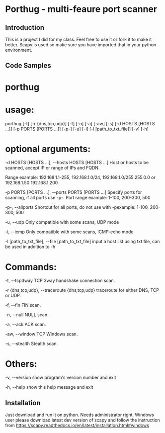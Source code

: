 # Porthug - multi-feaure port scanner

## Introduction

This is a project I did for my class. Feel free to use it or fork it to make it better. Scapy is used so make sure you have imported that in your python environment. 

## Code Samples

# porthug
<h1>usage:</h1> </p>porthug [-t] [-r {dns,tcp,udp}] [-f] [-n] [-a] [-aw] [-s] [-d HOSTS [HOSTS ...]] [-p PORTS [PORTS ...]] [-p-]
               [-u] [-i] [-l [path_to_txt_file]] [-v] [-h]
</p>
<h1>optional arguments:</h1></p>
  -d HOSTS [HOSTS ...], --hosts HOSTS [HOSTS ...]
                        Host or hosts to be scanned, accept IP or range of IPs and FQDN. </p>Range example:
                        192.168.1.1-255, 192.168.1.0/24, 192.168.1.0/255.255.0.0 or 192.168.1.50 192.168.1.200</p>
  -p PORTS [PORTS ...], --ports PORTS [PORTS ...]
                        Specify ports for scanning, if all ports use -p-. Port range example: 1-100, 200-300, 500</p>
  -p-, --allports       Shortcut for all ports, do not use with -pexample: 1-100, 200-300, 500</p>
  -u, --udp             Only compatible with some scans, UDP mode</p>
  -i, --icmp            Only compatible with some scans, ICMP-echo mode</p>
  -l [path_to_txt_file], --file [path_to_txt_file]
                        input a host list using txt file, can be used in addition to -h</p>

<h1>Commands:</h1></p>
  -t, --tcp3way         TCP 3way handshake connection scan.</p>
  -r {dns,tcp,udp}, --traceroute {dns,tcp,udp}
                        traceroute for either DNS, TCP or UDP.</p>
  -f, --fin             FIN scan.</p>
  -n, --null            NULL scan.</p>
  -a, --ack             ACK scan.</p>
  -aw, --window         TCP Windows scan.</p>
  -s, --stealth         Stealth scan.</p>

<h1>Others:</h1></p>
  -v, --version         show program's version number and exit</p>
  -h, --help            show this help message and exit</p>


## Installation

Just download and run it on python. Needs administrator right. Windows user please download latest dev version of scapy and follow the instruction from https://scapy.readthedocs.io/en/latest/installation.html#windows
